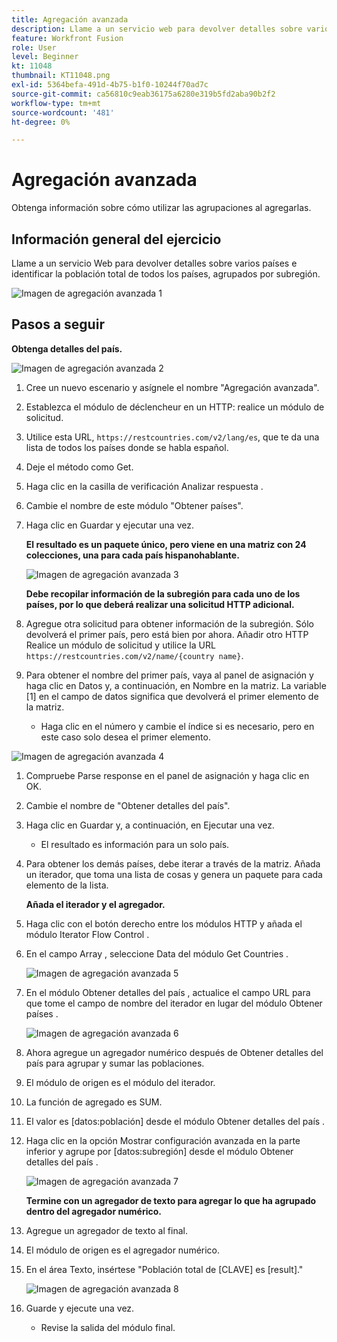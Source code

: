 ```yaml
---
title: Agregación avanzada
description: Llame a un servicio web para devolver detalles sobre varios países e identificar la población, agrupada por subregión.
feature: Workfront Fusion
role: User
level: Beginner
kt: 11048
thumbnail: KT11048.png
exl-id: 5364befa-491d-4b75-b1f0-10244f70ad7c
source-git-commit: ca56810c9eab36175a6280e319b5fd2aba90b2f2
workflow-type: tm+mt
source-wordcount: '481'
ht-degree: 0%

---
```


# Agregación avanzada

Obtenga información sobre cómo utilizar las agrupaciones al agregarlas.

## Información general del ejercicio

Llame a un servicio Web para devolver detalles sobre varios países e identificar la población total de todos los países, agrupados por subregión.

![Imagen de agregación avanzada 1](../12-exercises/assets/advanced-aggregation-walkthrough-1.png)

## Pasos a seguir

**Obtenga detalles del país.**

![Imagen de agregación avanzada 2](../12-exercises/assets/advanced-aggregation-walkthrough-2.png)

1. Cree un nuevo escenario y asígnele el nombre &quot;Agregación avanzada&quot;.
1. Establezca el módulo de déclencheur en un HTTP: realice un módulo de solicitud.
1. Utilice esta URL, `https://restcountries.com/v2/lang/es`, que te da una lista de todos los países donde se habla español.
1. Deje el método como Get.
1. Haga clic en la casilla de verificación Analizar respuesta .
1. Cambie el nombre de este módulo &quot;Obtener países&quot;.
1. Haga clic en Guardar y ejecutar una vez.

   **El resultado es un paquete único, pero viene en una matriz con 24 colecciones, una para cada país hispanohablante.**

   ![Imagen de agregación avanzada 3](../12-exercises/assets/advanced-aggregation-walkthrough-3.png)

   **Debe recopilar información de la subregión para cada uno de los países, por lo que deberá realizar una solicitud HTTP adicional.**

1. Agregue otra solicitud para obtener información de la subregión. Sólo devolverá el primer país, pero está bien por ahora. Añadir otro HTTP Realice un módulo de solicitud y utilice la URL `https://restcountries.com/v2/name/{country name}`.
1. Para obtener el nombre del primer país, vaya al panel de asignación y haga clic en Datos y, a continuación, en Nombre en la matriz. La variable [1] en el campo de datos significa que devolverá el primer elemento de la matriz.

   + Haga clic en el número y cambie el índice si es necesario, pero en este caso solo desea el primer elemento.

![Imagen de agregación avanzada 4](../12-exercises/assets/advanced-aggregation-walkthrough-4.png)

1. Compruebe Parse response en el panel de asignación y haga clic en OK.
1. Cambie el nombre de &quot;Obtener detalles del país&quot;.
1. Haga clic en Guardar y, a continuación, en Ejecutar una vez.

   + El resultado es información para un solo país.

1. Para obtener los demás países, debe iterar a través de la matriz. Añada un iterador, que toma una lista de cosas y genera un paquete para cada elemento de la lista.

   **Añada el iterador y el agregador.**

1. Haga clic con el botón derecho entre los módulos HTTP y añada el módulo Iterator Flow Control .
1. En el campo Array , seleccione Data del módulo Get Countries .

   ![Imagen de agregación avanzada 5](../12-exercises/assets/advanced-aggregation-walkthrough-5.png)

1. En el módulo Obtener detalles del país , actualice el campo URL para que tome el campo de nombre del iterador en lugar del módulo Obtener países .

   ![Imagen de agregación avanzada 6](../12-exercises/assets/advanced-aggregation-walkthrough-6.png)

1. Ahora agregue un agregador numérico después de Obtener detalles del país para agrupar y sumar las poblaciones.
1. El módulo de origen es el módulo del iterador.
1. La función de agregado es SUM.
1. El valor es [datos:población] desde el módulo Obtener detalles del país .
1. Haga clic en la opción Mostrar configuración avanzada en la parte inferior y agrupe por [datos:subregión] desde el módulo Obtener detalles del país .

   ![Imagen de agregación avanzada 7](../12-exercises/assets/advanced-aggregation-walkthrough-7.png)

   **Termine con un agregador de texto para agregar lo que ha agrupado dentro del agregador numérico.**

1. Agregue un agregador de texto al final.
1. El módulo de origen es el agregador numérico.
1. En el área Texto, insértese &quot;Población total de [CLAVE] es [result].&quot;

   ![Imagen de agregación avanzada 8](../12-exercises/assets/advanced-aggregation-walkthrough-8.png)

1. Guarde y ejecute una vez.

   + Revise la salida del módulo final.

